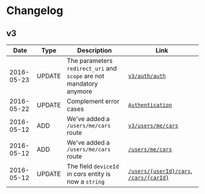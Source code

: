 # Changelog

## v3

|Date|Type|Description|Link|
|---|---|---|---|
|2016-05-23|UPDATE|The parameters `redirect_uri` and `scope` are not mandatory anymore|[`v3/auth/auth`](api/v3/auth/auth.md)|
|2016-05-22|UPDATE|Complement error cases|[`Authentication`](api/v3/auth/README.md)
|2016-05-12|ADD|We've added a `/users/me/cars` route|[`v3/users/me/cars`](api/v3/users/me/cars.md)|
|2016-05-12|ADD|We've added a `/users/me/cars` route|[`/users/me/cars`](api/v3/users/me/cars.md)|
|2016-05-12|UPDATE|The field `deviceId` in *cars* entity is now a `string`|[`/users/{userId}/cars`](api/v3/users/cars.md), [`/cars/{carId}`](api/v3/cars/car_id.md)|
